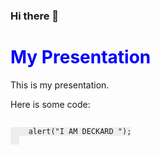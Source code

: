 ### Hi there 👋

<!--
**deckarddtx/deckarddtx** is a ✨ _special_ ✨ repository because its `README.md` (this file) appears on your GitHub profile.

Here are some ideas to get you started:

- 🔭 I’m currently working on ...
- 🌱 I’m currently learning ...
- 👯 I’m looking to collaborate on ...
- 🤔 I’m looking for help with ...
- 💬 Ask me about ...
- 📫 How to reach me: ...
- 😄 Pronouns: ...
- ⚡ Fun fact: ...
-->
<!DOCTYPE html>
<html>
<head>
  <title>My Presentation</title>
  <style>
    h1 {
      font-size: 2em;
      color: blue;
    }
    p {
      font-size: 1em;
      margin-bottom: 1em;
    }
    code {
      font-family: monospace;
      background-color: #eee;
    }
  </style>
</head>
<body>
  <h1>My Presentation</h1>
  <p>This is my presentation.</p>
  <p>Here is some code:</p>
  <code>
    alert("I AM DECKARD ");
  </code>
</body>
</html>

